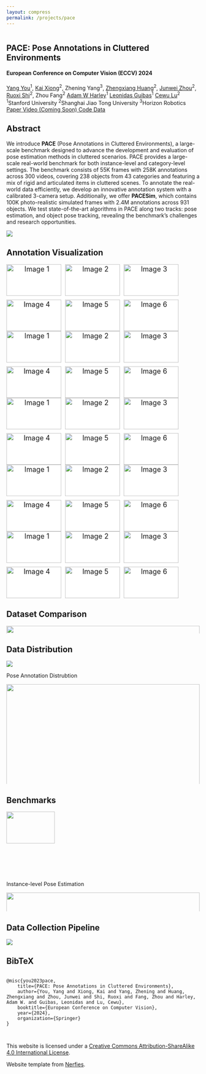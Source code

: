 ```yaml
---
layout: compress
permalink: /projects/pace
---
```


<html>
<head>
  <meta charset="utf-8">
  <meta name="description"
        content="Pose Annotations in Cluttered Environments">
  <meta name="keywords" content="PACE, dataset, pose estimation, clutter">
  <meta name="viewport" content="width=device-width, initial-scale=1">
  <title>PACE: Pose Annotations in Cluttered Environments</title>

  <link href="https://fonts.googleapis.com/css?family=Google+Sans|Noto+Sans|Castoro"
        rel="stylesheet">

  <link rel="stylesheet" href="/projects/pace/static/css/bulma.min.css">
  <link rel="stylesheet" href="/projects/pace/static/css/bulma-carousel.min.css">
  <link rel="stylesheet" href="/projects/pace/static/css/bulma-slider.min.css">
  <link rel="stylesheet" href="/projects/pace/static/css/fontawesome.all.min.css">
  <link rel="stylesheet"
        href="https://cdn.jsdelivr.net/gh/jpswalsh/academicons@1/css/academicons.min.css">
  <link rel="stylesheet" href="/projects/pace/static/css/index.css">
  <link rel="icon" href="/projects/pace/static/images/favicon.svg">
  <link rel="stylesheet" href="https://cdn.jsdelivr.net/npm/swiper@11/swiper-bundle.min.css"/>

  <script src="https://ajax.googleapis.com/ajax/libs/jquery/3.5.1/jquery.min.js"></script>
  <script defer src="/projects/pace/static/js/fontawesome.all.min.js"></script>
  <script src="/projects/pace/static/js/bulma-carousel.min.js"></script>
  <script src="/projects/pace/static/js/bulma-slider.min.js"></script>
  <script src="/projects/pace/static/js/index.js"></script>
  <script src="https://cdn.jsdelivr.net/npm/swiper@11/swiper-bundle.min.js"></script>

  <style>

    .grid-container {
      display: grid;
      grid-template-columns: repeat(3, 1fr);
      grid-template-rows: repeat(2, 1fr);
      gap: 10px; /* Adjust the gap between images as needed */
    }

    .grid-item {
      overflow: hidden;
      width: 100%;
      height: auto;
    }

    .grid-item img {
      width: 100%;
      height: auto;
      object-fit: cover; /* Adjust this as needed */
    }

    .swiper {
      width: 100%;
      height: auto;
      display: flex;
    }

    .swiper-slide {
      text-align: center;
      font-size: 18px;
      background: #fff;
      display: flex;
      justify-content: center;
      align-items: center;
    }
  </style>
</head>
<body>

<!-- <nav class="navbar" role="navigation" aria-label="main navigation">
  <div class="navbar-brand">
    <a role="button" class="navbar-burger" aria-label="menu" aria-expanded="false">
      <span aria-hidden="true"></span>
      <span aria-hidden="true"></span>
      <span aria-hidden="true"></span>
    </a>
  </div>
  <div class="navbar-menu">
    <div class="navbar-start" style="flex-grow: 1; justify-content: center;">
      <a class="navbar-item" href="https://keunhong.com">
      <span class="icon">
          <i class="fas fa-home"></i>
      </span>
      </a>

      <div class="navbar-item has-dropdown is-hoverable">
        <a class="navbar-link">
          More Research
        </a>
        <div class="navbar-dropdown">
          <a class="navbar-item" href="https://hypernerf.github.io">
            HyperNeRF
          </a>
          <a class="navbar-item" href="https://nerfies.github.io">
            Nerfies
          </a>
          <a class="navbar-item" href="https://latentfusion.github.io">
            LatentFusion
          </a>
          <a class="navbar-item" href="https://photoshape.github.io">
            PhotoShape
          </a>
        </div>
      </div>
    </div>

  </div>
</nav> -->


<section class="hero">
  <div class="hero-body">
    <div class="container is-max-desktop">
      <div class="columns is-centered">
        <div class="column has-text-centered">
          <h1 class="title is-1 publication-title">PACE: Pose Annotations in Cluttered Environments</h1>
          <h4 class="title is-4 conference">European Conference on Computer Vision (<span class="grad_text">ECCV</span>) 2024</h4>
          <div class="is-size-5 publication-authors">
            <span class="author-block">
              <a href="https://qq456cvb.github.io">Yang You</a><sup>1</sup>,</span>
            <span class="author-block">
              <a href="https://xiongkai.netlify.app">Kai Xiong</a><sup>2</sup>,</span>
            <span class="author-block">
              Zhening Yang<sup>3</sup>,
            </span>
            <span class="author-block">
              <a href="https://github.com/huangzhengxiang">Zhengxiang Huang</a><sup>2</sup>,
            </span>
            <span class="author-block">
              <a href="https://github.com/Zhou-jw">Junwei Zhou</a><sup>2</sup>,
            </span>
            <span class="author-block">
              <a href="https://rshi.top">Ruoxi Shi</a><sup>2</sup>,
            </span>
            <span class="author-block">
              Zhou Fang<sup>2</sup>
            </span>
            <span class="author-block">
              <a href="https://adamharley.com">Adam W Harley</a><sup>1</sup>
            </span>
            <span class="author-block">
              <a href="https://geometry.stanford.edu/member/guibas/">Leonidas Guibas</a><sup>1</sup>
            </span>
            <span class="author-block">
              <a href="https://www.mvig.org">Cewu Lu</a><sup>2</sup>
            </span>
          </div>
          <div class="is-size-5 publication-authors">
            <span class="author-block"><sup>1</sup>Stanford University</span>
            <span class="author-block"><sup>2</sup>Shanghai Jiao Tong University</span>
            <span class="author-block"><sup>3</sup>Horizon Robotics</span>
          </div>
          <div class="column has-text-centered">
            <div class="publication-links">
              <!-- PDF Link. -->
              <span class="link-block">
                <a href="https://arxiv.org/pdf/2312.15130.pdf"
                   class="external-link button is-normal is-rounded is-dark">
                  <span class="icon">
                      <i class="fas fa-file-pdf"></i>
                  </span>
                  <span>Paper</span>
                </a>
              </span>
              <!-- Video Link. -->
              <span class="link-block">
                <a href="#"
                   class="external-link button is-normal is-rounded is-dark">
                  <span class="icon">
                      <i class="fab fa-youtube"></i>
                  </span>
                  <span>Video (Coming Soon)</span>
                </a>
              </span>
              <!-- Code Link. -->
              <span class="link-block">
                <a href="https://github.com/qq456cvb/PACE"
                   class="external-link button is-normal is-rounded is-dark">
                  <span class="icon">
                      <i class="fab fa-github"></i>
                  </span>
                  <span>Code</span>
                  </a>
              </span>
              <!-- Dataset Link. -->
              <span class="link-block">
                <a href="https://huggingface.co/datasets/qq456cvb/PACE"
                   class="external-link button is-normal is-rounded is-dark">
                  <span class="icon">
                      <i class="far fa-images"></i>
                  </span>
                  <span>Data</span>
                  </a>
              </span>
            </div>
          </div>
        </div>
      </div>
    </div>
  </div>
</section>



<section class="section">
  <div class="container is-max-desktop">
    <!-- Abstract. -->
    <div class="columns is-centered has-text-centered">
      <div class="column is-five-sixths">
        <h2 class="title is-3">Abstract</h2>
        <div class="content has-text-justified">
          <p>
            We introduce <b>PACE</b> (Pose Annotations in Cluttered Environments), a large-scale benchmark designed to advance the development and evaluation of pose estimation methods in cluttered scenarios. PACE provides a large-scale real-world benchmark for both instance-level and category-level settings. The benchmark consists of 55K frames with 258K annotations across 300 videos, covering 238 objects from 43 categories and featuring a mix of rigid and articulated items in cluttered scenes. To annotate the real-world data efficiently, we develop an innovative annotation system with a calibrated 3-camera setup. Additionally, we offer <b>PACESim</b>, which contains 100K photo-realistic simulated frames with 2.4M annotations across 931 objects. We test state-of-the-art algorithms in PACE along two tracks: pose estimation, and object pose tracking, revealing the benchmark’s challenges and research opportunities.
          </p>
        </div>
      </div>
    </div>
    <!--/ Abstract. -->
    <div class="columns is-centered has-text-centered">
      <div class="column is-five-sixths">
        <div class="content">
          <img src="/projects/pace/static/images/teaser.jpg" />
        </div>
      </div>
    </div>
  </div>
</section>


<section class="section">
  <div class="container">
    <div class="columns is-centered has-text-centered">
      <h2 class="title is-3">Annotation Visualization</h2>
    </div>
    <div class="swiper">
      <div class="swiper-wrapper">
        <div class="swiper-slide">
          <div class="grid-container">
            <div class="grid-item"><img src="/projects/pace/static/images/slide1/rgb_000092.png" alt="Image 1"><p>RGB</p></div>
            <div class="grid-item"><img src="/projects/pace/static/images/slide1/render_000092.png" alt="Image 2"><p>Rendered Object</p></div>
            <div class="grid-item"><img src="/projects/pace/static/images/slide1/pose_000092.png" alt="Image 3"><p>Object Pose</p></div>
            <div class="grid-item"><img src="/projects/pace/static/images/slide1/depth_000092.png" alt="Image 4"><p>Depth</p></div>
            <div class="grid-item"><img src="/projects/pace/static/images/slide1/nocs_000092.png" alt="Image 5"><p>NOCS Map</p></div>
            <div class="grid-item"><img src="/projects/pace/static/images/slide1/mask_000092.png" alt="Image 6"><p>Instance Mask</p></div>
          </div>
        </div>
        <div class="swiper-slide">
          <div class="grid-container">
            <div class="grid-item"><img src="/projects/pace/static/images/slide2/rgb_000059.png" alt="Image 1"><p>RGB</p></div>
            <div class="grid-item"><img src="/projects/pace/static/images/slide2/render_000059.png" alt="Image 2"><p>Rendered Object</p></div>
            <div class="grid-item"><img src="/projects/pace/static/images/slide2/pose_000059.png" alt="Image 3"><p>Object Pose</p></div>
            <div class="grid-item"><img src="/projects/pace/static/images/slide2/depth_000059.png" alt="Image 4"><p>Depth</p></div>
            <div class="grid-item"><img src="/projects/pace/static/images/slide2/nocs_000059.png" alt="Image 5"><p>NOCS Map</p></div>
            <div class="grid-item"><img src="/projects/pace/static/images/slide2/mask_000059.png" alt="Image 6"><p>Instance Mask</p></div>
          </div>
        </div>
        <div class="swiper-slide">
          <div class="grid-container">
            <div class="grid-item"><img src="/projects/pace/static/images/slide3/rgb_000117.png" alt="Image 1"><p>RGB</p></div>
            <div class="grid-item"><img src="/projects/pace/static/images/slide3/render_000117.png" alt="Image 2"><p>Rendered Object</p></div>
            <div class="grid-item"><img src="/projects/pace/static/images/slide3/pose_000117.png" alt="Image 3"><p>Object Pose</p></div>
            <div class="grid-item"><img src="/projects/pace/static/images/slide3/depth_000117.png" alt="Image 4"><p>Depth</p></div>
            <div class="grid-item"><img src="/projects/pace/static/images/slide3/nocs_000117.png" alt="Image 5"><p>NOCS Map</p></div>
            <div class="grid-item"><img src="/projects/pace/static/images/slide3/mask_000117.png" alt="Image 6"><p>Instance Mask</p></div>
          </div>
        </div>
        <div class="swiper-slide">
          <div class="grid-container">
            <div class="grid-item"><img src="/projects/pace/static/images/slide4/rgb_000077.png" alt="Image 1"><p>RGB</p></div>
            <div class="grid-item"><img src="/projects/pace/static/images/slide4/render_000077.png" alt="Image 2"><p>Rendered Object</p></div>
            <div class="grid-item"><img src="/projects/pace/static/images/slide4/pose_000077.png" alt="Image 3"><p>Object Pose</p></div>
            <div class="grid-item"><img src="/projects/pace/static/images/slide4/depth_000077.png" alt="Image 4"><p>Depth</p></div>
            <div class="grid-item"><img src="/projects/pace/static/images/slide4/nocs_000077.png" alt="Image 5"><p>NOCS Map</p></div>
            <div class="grid-item"><img src="/projects/pace/static/images/slide4/mask_000077.png" alt="Image 6"><p>Instance Mask</p></div>
          </div>
        </div>
        <div class="swiper-slide">
          <div class="grid-container">
            <div class="grid-item"><img src="/projects/pace/static/images/slide5/rgb_000109.png" alt="Image 1"><p>RGB</p></div>
            <div class="grid-item"><img src="/projects/pace/static/images/slide5/render_000109.png" alt="Image 2"><p>Rendered Object</p></div>
            <div class="grid-item"><img src="/projects/pace/static/images/slide5/pose_000109.png" alt="Image 3"><p>Object Pose</p></div>
            <div class="grid-item"><img src="/projects/pace/static/images/slide5/depth_000109.png" alt="Image 4"><p>Depth</p></div>
            <div class="grid-item"><img src="/projects/pace/static/images/slide5/nocs_000109.png" alt="Image 5"><p>NOCS Map</p></div>
            <div class="grid-item"><img src="/projects/pace/static/images/slide5/mask_000109.png" alt="Image 6"><p>Instance Mask</p></div>
          </div>
        </div>
      </div>
      <!-- Add Pagination -->
      <div class="swiper-pagination"></div>
      <!-- Add Arrows -->
      <div class="swiper-button-next"></div>
      <div class="swiper-button-prev"></div>
    </div>
  </div>
</section>


<section class="section">
  <div class="container is-max-desktop">
    <div class="columns is-centered has-text-centered">
      <div class="column is-five-sixths">
        <h2 class="title is-3">Dataset Comparison</h2>
        <div class="content">
          <img src="/projects/pace/static/images/compare.png" width="100%" />
        </div>
      </div>
    </div>
    <div class="columns is-centered has-text-centered">
      <div class="column is-five-sixths">
        <h2 class="title is-3">Data Distribution</h2>
        <div class="content">
          <img src="/projects/pace/static/images/dist-cat.png" />
          <p>Pose Annotation Distrubtion</p>
        </div>
        <div class="content">
          <img src="/projects/pace/static/images/dist-instance.png" width="100%" />
          <p>Object Instance Distrubtion</p>
        </div>
        <div class="content">
          <img src="/projects/pace/static/images/dist-size.png" width="55%" />
          <p>Object Size Distrubtion</p>
        </div>
        <div class="content">
          <img src="/projects/pace/static/images/dist-pose.png" width="57%" />
          <p>Azimuth and Elevation Distrubtion</p>
        </div>
        <div class="content">
          <img src="/projects/pace/static/images/dist-occ.png" width="55%" />
          <p>Occlusion Distrubtion</p>
        </div>
      </div>
    </div>
    <div class="columns is-centered has-text-centered">
      <div class="column is-five-sixths">
        <h2 class="title is-3">Benchmarks</h2>
        <div class="content">
          <img src="/projects/pace/static/images/bench-inst.png" width="50%" />
          <p>Instance-level Pose Estimation</p>
        </div>
        <div class="content">
          <img src="/projects/pace/static/images/bench-cat.png" width="100%" />
          <p>Category-level Pose Estimation</p>
        </div>
        <div class="content">
          <img src="/projects/pace/static/images/bench-mf.svg" width="70%" />
          <p>Model-free Pose Tracking</p>
        </div>
        <div class="content">
          <img src="/projects/pace/static/images/bench-mb.svg" width="50%" />
          <p>Model-based Pose Tracking</p>
        </div>
      </div>
    </div>
    <div class="columns is-centered has-text-centered">
      <div class="column is-five-sixths">
        <h2 class="title is-3">Data Collection Pipeline</h2>
        <div class="content">
          <img src="/projects/pace/static/images/pipeline.jpg" />
        </div>
      </div>
    </div>
  </div>
</section>


<section class="section" id="BibTeX">
  <div class="container is-max-desktop content">
    <h2 class="title">BibTeX</h2>
    <pre><code>
@misc{you2023pace,
    title={PACE: Pose Annotations in Cluttered Environments},
    author={You, Yang and Xiong, Kai and Yang, Zhening and Huang, Zhengxiang and Zhou, Junwei and Shi, Ruoxi and Fang, Zhou and Harley, Adam W. and Guibas, Leonidas and Lu, Cewu},
    booktitle={European Conference on Computer Vision},
    year={2024},
    organization={Springer}
}
    </code></pre>
  </div>
</section>


<footer class="footer">
  <div class="container">
    <div class="content has-text-centered">
      <a class="icon-link" href="#">
        <i class="fas fa-file-pdf"></i>
      </a>
      <a class="icon-link" href="#" class="external-link" disabled>
        <i class="fab fa-github"></i>
      </a>
    </div>
    <div class="columns is-centered">
      <div class="column is-8">
        <div class="content">
          <p>
            This website is licensed under a <a rel="license"
                                                href="http://creativecommons.org/licenses/by-sa/4.0/">Creative
            Commons Attribution-ShareAlike 4.0 International License</a>.
          </p>
          <p>
            Website template from <a href="https://github.com/nerfies/nerfies.github.io">Nerfies</a>.
          </p>
        </div>
      </div>
    </div>
  </div>
</footer>

<script>
    var swiper = new Swiper('.swiper', {
      spaceBetween: 30,
      centeredSlides: false,
      autoplay: {
        delay: 3000,
        disableOnInteraction: true,
      },
      pagination: {
        el: '.swiper-pagination',
        clickable: true,
      },
      navigation: {
        nextEl: '.swiper-button-next',
        prevEl: '.swiper-button-prev',
      },
    });
  </script>

  

</body>
</html>
